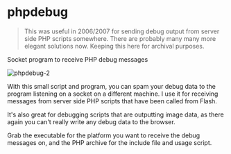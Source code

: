 # phpdebug

> This was useful in 2006/2007 for sending debug output from server side PHP scripts somewhere.  There are probably many many more elegant solutions now.  Keeping this here for archival purposes.

Socket program to receive PHP debug messages

![phpdebug-2](https://cloud.githubusercontent.com/assets/1370157/7101163/2dcd6b96-e04b-11e4-8bad-8e6d52190ad6.jpg)

With this small script and program, you can spam your debug data to the program listening on a socket on a different machine. I use it for receiving messages from server side PHP scripts that have been called from Flash.

It's also great for debugging scripts that are outputting image data, as there again you can't really write any debug data to the browser.

Grab the executable for the platform you want to receive the debug messages on, and the PHP archive for the include file and usage script.
